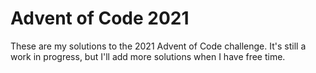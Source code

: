 # Advent of Code 2021
These are my solutions to the 2021 Advent of Code challenge. It's still a work in progress, but I'll add more solutions when I have free time.
